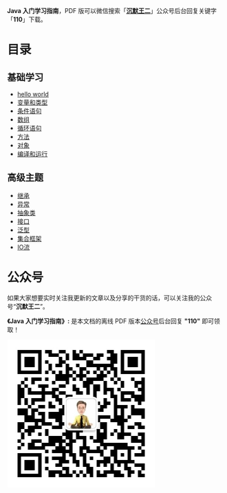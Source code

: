 

**Java 入门学习指南**，PDF 版可以微信搜索「[**沉默王二**](#公众号)」公众号后台回复关键字「**110**」下载。

# 目录

## 基础学习

- [hello world](docs/helloworld.md)
- [变量和类型](docs/variable-and-type.md)
- [条件语句](docs/condition.md)
- [数组](docs/array.md)
- [循环语句](docs/loop.md)
- [方法](docs/method.md)
- [对象](docs/object.md)
- [编译和运行](docs/javac-java.md)

## 高级主题

- [继承](docs/extends.md)
- [异常](docs/exception.md)
- [抽象类](docs/abstract.md)
- [接口](docs/interface.md)
- [泛型](docs/fanxing.md)
- [集合框架](docs/collections.md)
- [IO流](docs/io.md)

# 公众号

如果大家想要实时关注我更新的文章以及分享的干货的话，可以关注我的公众号“**沉默王二**”。

**《Java 入门学习指南》:** 是本文档的离线 PDF 版本[公众号](#公众号)后台回复 **"110"** 即可领取！

![我的公众号](images/cmower.jpg)